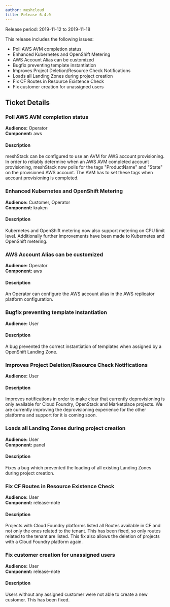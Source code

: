 ```yaml
---
author: meshcloud
title: Release 6.4.0
---
```


Release period: 2019-11-12 to 2019-11-18

This release includes the following issues:
* Poll AWS AVM completion status
* Enhanced Kubernetes and OpenShift Metering
* AWS Account Alias can be customized
* Bugfix preventing template instantiation
* Improves Project Deletion/Resource Check Notifications
* Loads all Landing Zones during project creation
* Fix CF Routes in Resource Existence Check
* Fix customer creation for unassigned users
<!--truncate-->

## Ticket Details
### Poll AWS AVM completion status
**Audience:** Operator<br>**Component:** aws


#### Description
meshStack can be configured to use an AVM for AWS account provisioning. In order to reliably determine when an
AWS AVM completed account provisioning, meshStack now polls for the tags "ProductName" and "State" on the provisioned
AWS account. The AVM has to set these tags when account provisioning is completed.

### Enhanced Kubernetes and OpenShift Metering
**Audience:** Customer, Operator<br>**Component:** kraken


#### Description
Kubernetes and OpenShift metering now also support metering on CPU limit level.
Additionally further improvements have been made to Kubernetes and OpenShift metering.

### AWS Account Alias can be customized
**Audience:** Operator<br>**Component:** aws


#### Description
An Operator can configure the AWS account alias in the AWS replicator platform configuration.

### Bugfix preventing template instantiation
**Audience:** User<br>

#### Description
A bug prevented the correct instantiation of templates when assigned by a OpenShift Landing Zone.

### Improves Project Deletion/Resource Check Notifications
**Audience:** User<br>

#### Description
Improves notifications in order to make clear that currently deprovisioning is only available for Cloud Foundry, OpenStack and Marketplace projects.
We are currently improving the deprovisioning experience for the other platforms and support for it is coming soon.

### Loads all Landing Zones during project creation
**Audience:** User<br>**Component:** panel


#### Description
Fixes a bug which prevented the loading of all existing Landing Zones during project creation.

### Fix CF Routes in Resource Existence Check
**Audience:** User<br>**Component:** release-note


#### Description
Projects with Cloud Foundry platforms listed all Routes available in CF and not only the ones related to the tenant. This has been fixed, so only routes related to the tenant are listed. This fix also allows the deletion of projects with a Cloud Foundry platform again.

### Fix customer creation for unassigned users
**Audience:** User<br>**Component:** release-note


#### Description
Users without any assigned customer were not able to create a new customer. This has been fixed.

